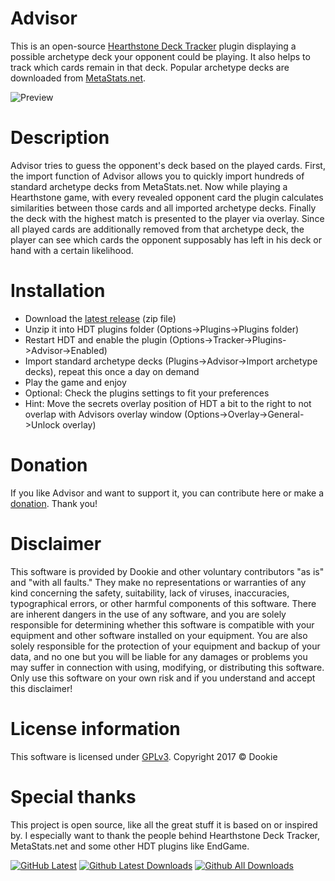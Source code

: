 # Advisor
This is an open-source [Hearthstone Deck Tracker](https://github.com/HearthSim/Hearthstone-Deck-Tracker) plugin displaying a possible archetype deck your opponent could be playing. It also helps to track which cards remain in that deck. Popular archetype decks are downloaded from [MetaStats.net](https://www.metastats.net).

![Preview](https://github.com/djdookie/Advisor/blob/master/AdvisorPreview.jpg "Preview")

# Description
Advisor tries to guess the opponent's deck based on the played cards.
First, the import function of Advisor allows you to quickly import hundreds of standard archetype decks from MetaStats.net.
Now while playing a Hearthstone game, with every revealed opponent card the plugin calculates similarities between those cards and all imported archetype decks.
Finally the deck with the highest match is presented to the player via overlay.
Since all played cards are additionally removed from that archetype deck, the player can see which cards the opponent supposably has left in his deck or hand with a certain likelihood.

# Installation
- Download the [latest release](https://github.com/djdookie/Advisor/releases) (zip file)
- Unzip it into HDT plugins folder (Options->Plugins->Plugins folder)
- Restart HDT and enable the plugin (Options->Tracker->Plugins->Advisor->Enabled)
- Import standard archetype decks (Plugins->Advisor->Import archetype decks), repeat this once a day on demand
- Play the game and enjoy
- Optional: Check the plugins settings to fit your preferences
- Hint: Move the secrets overlay position of HDT a bit to the right to not overlap with Advisors overlay window (Options->Overlay->General->Unlock overlay)

# Donation
If you like Advisor and want to support it, you can contribute here or make a [donation](https://paypal.me/djdookie). Thank you!

# Disclaimer
This software is provided by Dookie and other voluntary contributors "as is" and "with all faults." They make no representations or warranties of any kind concerning the safety, suitability, lack of viruses, inaccuracies, typographical errors, or other harmful components of this software. There are inherent dangers in the use of any software, and you are solely responsible for determining whether this software is compatible with your equipment and other software installed on your equipment. You are also solely responsible for the protection of your equipment and backup of your data, and no one but you will be liable for any damages or problems you may suffer in connection with using, modifying, or distributing this software.
Only use this software on your own risk and if you understand and accept this disclaimer!

# License information
This software is licensed under [GPLv3](https://www.gnu.org/licenses/gpl-3.0). Copyright 2017 © Dookie

# Special thanks
This project is open source, like all the great stuff it is based on or inspired by.
I especially want to thank the people behind Hearthstone Deck Tracker, MetaStats.net and some other HDT plugins like EndGame.

[![GitHub Latest](https://img.shields.io/github/release/djdookie/advisor.svg)](https://github.com/djdookie/Advisor/releases/latest)
[![Github Latest Downloads](https://img.shields.io/github/downloads/djdookie/advisor/latest/total.svg)](https://github.com/djdookie/Advisor/releases/latest)
[![Github All Downloads](https://img.shields.io/github/downloads/djdookie/advisor/total.svg)](https://github.com/djdookie/Advisor/releases)

